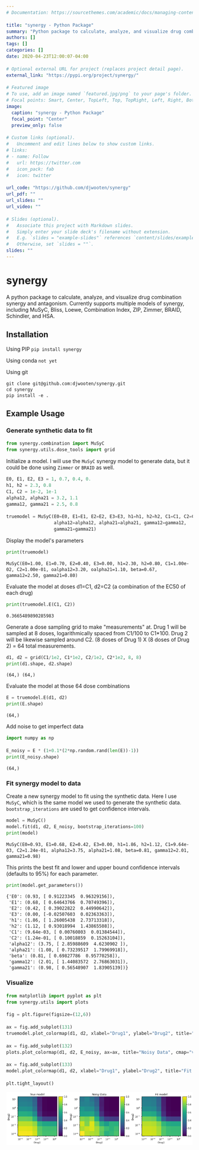 ```yaml
---
# Documentation: https://sourcethemes.com/academic/docs/managing-content/

title: "synergy - Python Package"
summary: "Python package to calculate, analyze, and visualize drug combination synergy."
authors: []
tags: []
categories: []
date: 2020-04-23T12:00:07-04:00

# Optional external URL for project (replaces project detail page).
external_link: "https://pypi.org/project/synergy/"

# Featured image
# To use, add an image named `featured.jpg/png` to your page's folder.
# Focal points: Smart, Center, TopLeft, Top, TopRight, Left, Right, BottomLeft, Bottom, BottomRight.
image:
  caption: "synergy - Python Package"
  focal_point: "Center"
  preview_only: false

# Custom links (optional).
#   Uncomment and edit lines below to show custom links.
# links:
# - name: Follow
#   url: https://twitter.com
#   icon_pack: fab
#   icon: twitter

url_code: "https://github.com/djwooten/synergy"
url_pdf: ""
url_slides: ""
url_video: ""

# Slides (optional).
#   Associate this project with Markdown slides.
#   Simply enter your slide deck's filename without extension.
#   E.g. `slides = "example-slides"` references `content/slides/example-slides.md`.
#   Otherwise, set `slides = ""`.
slides: ""
---
```

# synergy

A python package to calculate, analyze, and visualize drug combination synergy and antagonism. Currently supports multiple models of synergy, including MuSyC, Bliss, Loewe, Combination Index, ZIP, Zimmer, BRAID, Schindler, and HSA.

## Installation

Using PIP
`pip install synergy`

Using conda
`not yet`

Using git

```
git clone git@github.com:djwooten/synergy.git
cd synergy
pip install -e .
```



## Example Usage

### Generate synthetic data to fit
```python
from synergy.combination import MuSyC
from synergy.utils.dose_tools import grid
```

Initialize a model. I will use the `MuSyC` synergy model to generate data, but it could be done using `Zimmer` or `BRAID` as well.


```python
E0, E1, E2, E3 = 1, 0.7, 0.4, 0.
h1, h2 = 2.3, 0.8
C1, C2 = 1e-2, 1e-1
alpha12, alpha21 = 3.2, 1.1
gamma12, gamma21 = 2.5, 0.8

truemodel = MuSyC(E0=E0, E1=E1, E2=E2, E3=E3, h1=h1, h2=h2, C1=C1, C2=C2,	\
                  alpha12=alpha12, alpha21=alpha21, gamma12=gamma12,	 	\
                  gamma21=gamma21)
```

Display the model's parameters


```python
print(truemodel)
```

    MuSyC(E0=1.00, E1=0.70, E2=0.40, E3=0.00, h1=2.30, h2=0.80, C1=1.00e-02, C2=1.00e-01, oalpha12=3.20, oalpha21=1.10, beta=0.67, gamma12=2.50, gamma21=0.80)

Evaluate the model at doses d1=C1, d2=C2 (a combination of the EC50 of each drug)

```python
print(truemodel.E(C1, C2))
```

    0.3665489890285983

Generate a dose sampling grid to make "measurements" at. Drug 1 will be sampled at 8 doses, logarithmically spaced from C1/100 to C1*100. Drug 2 will be likewise sampled around C2. (8 doses of Drug 1) X (8 doses of Drug 2) = 64 total measurements.

```python
d1, d2 = grid(C1/1e2, C1*1e2, C2/1e2, C2*1e2, 8, 8)
print(d1.shape, d2.shape)
```

    (64,) (64,)

Evaluate the model at those 64 dose combinations

```python
E = truemodel.E(d1, d2)
print(E.shape)
```

    (64,)

Add noise to get imperfect data

```python
import numpy as np

E_noisy = E * (1+0.1*(2*np.random.rand(len(E))-1))
print(E_noisy.shape)
```

    (64,)

### Fit synergy model to data
Create a new synergy model to fit using the synthetic data. Here I use `MuSyC`, which is the same model we used to generate the synthetic data. `bootstrap_iterations` are used to get confidence intervals.

```python
model = MuSyC()
model.fit(d1, d2, E_noisy, bootstrap_iterations=100)
print(model)
```

    MuSyC(E0=0.93, E1=0.68, E2=0.42, E3=0.00, h1=1.86, h2=1.12, C1=9.64e-03, C2=1.24e-01, alpha12=3.75, alpha21=1.08, beta=0.81, gamma12=2.01, gamma21=0.98)

This prints the best fit and lower and upper bound confidence intervals (defaults to 95%) for each parameter.

```python
print(model.get_parameters())
```

    {'E0': (0.93, [ 0.91223345  0.96329156]),
     'E1': (0.68, [ 0.64643766  0.70749396]),
     'E2': (0.42, [ 0.39022822  0.44990642]),
     'E3': (0.00, [-0.02507603  0.02363363]),
     'h1': (1.86, [ 1.26005438  2.73713318]),
     'h2': (1.12, [ 0.93018994  1.43865508]),
     'C1': (9.64e-03, [ 0.00760803  0.01384544]),
     'C2': (1.24e-01, [ 0.10018859  0.15263104]),
     'alpha12': (3.75, [ 2.85988609  4.6230902 ]),
     'alpha21': (1.08, [ 0.73239517  1.79969918]),
     'beta': (0.81, [ 0.69827786  0.95770258]),
     'gamma12': (2.01, [ 1.44083572  2.76863031]),
     'gamma21': (0.98, [ 0.56548907  1.83905139])}

### Visualize

```python
from matplotlib import pyplot as plt
from synergy.utils import plots

fig = plt.figure(figsize=(12,6))

ax = fig.add_subplot(131)
truemodel.plot_colormap(d1, d2, xlabel="Drug1", ylabel="Drug2", title="True model", ax=ax, vmin=0, vmax=1)

ax = fig.add_subplot(132)
plots.plot_colormap(d1, d2, E_noisy, ax=ax, title="Noisy Data", cmap="viridis", xlabel="Drug1", ylabel="Drug2", vmin=0, vmax=1)

ax = fig.add_subplot(133)
model.plot_colormap(d1, d2, xlabel="Drug1", ylabel="Drug2", title="Fit model", ax=ax, vmin=0, vmax=1)

plt.tight_layout()
```


![png](output_9_0.png)



```python

```
